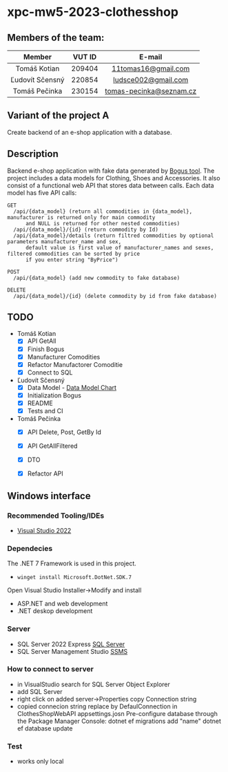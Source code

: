 # xpc-mw5-2023-clothesshop
## Members of the team:
| Member          | VUT ID    | E-mail                  |
|:---------------:|:---------:|:-----------------------:|
| Tomáš Kotian    |  209404   | 11tomas16@gmail.com     |
| Ľudovít Sčensný |  220854   | ludsce002@gmail.com     |
| Tomáš Pečinka   |  230154   | tomas-pecinka@seznam.cz |

## Variant of the project A
Create backend of an e-shop application with a database.
## Description
Backend e-shop application with fake data generated by [Bogus tool](https://github.com/bchavez/Bogus). The project includes a data models for Clothing, Shoes and Accessories. It also consist of a functional web API that stores data between calls. Each data model has five API calls:

    GET 
      /api/{data_model} (return all commodities in {data_model}, manufacturer is returned only for main commodity
          and NULL is returned for other nested commodities)
      /api/{data_model}/{id} (return commodity by Id)
      /api/{data_model}/details (return filtred commodities by optional parameters manufacturer_name and sex,
          default value is first value of manufacturer_names and sexes, filtered commodities can be sorted by price
          if you enter string "ByPrice")

    POST
      /api/{data_model} (add new commodity to fake database)
      
    DELETE
      /api/{data_model}/{id} (delete commodity by id from fake database)


## TODO
- Tomáš Kotian
  - [x] API GetAll
  - [x] Finish Bogus
  - [x] Manufacturer Comodities
  - [x] Refactor Manufactorer Comoditie
  - [x] Connect to SQL  
- Ľudovít Sčensný
  - [x] Data Model - [Data Model Chart](https://viewer.diagrams.net/index.html?tags=%7B%7D&highlight=0000ff&edit=_blank&layers=1&nav=1&title=E-shop%20oble%C4%8Denie#R7Vxbd9o4EP41PJLjC9dHcEigS3azpd2keelRsTBqjEVtkYT%2B%2Bh3ZksFIEGeDYLvrnJBYY%2Fk236e5aGRqrrd4uY7Rcn5DfRzWHMt%2FqbmXNcdp2O0m%2FOOStZB0u91MEsTEz2T2RjAhP7EQWkK6Ij5OCh0ZpSEjy6JwSqMIT1lBhuKYPhe7zWhYvOoSBVgRTKYoVKV3xGfzTNpx2hv5EJNgLq9st8TzLZDsLJ4kmSOfPm%2BJ3EHN9WJKWba1ePFwyLUn9ZIdd7Vnb35jMY5YmQOSx%2BHDz3Xn5VvQfSL1r4PBNPHrTnaWJxSuxAOPIobjGZrimufUenBKa%2BSFlM0BBLiA2%2BOCQcQIW4vHYmupq%2BSZLEIUQas%2FoxGbiD1wVH86J6E%2FRmu64veaMDR9lK3%2BnMbkJ%2FRHIeyyQQC7Yyao4LQKPSb8SHHOGCfQ51YqwN4R3aCXQscxSpi8GxqGaJmQb%2Bn98QMXKA5I1KeM0YXoNCNh6NGQxunDuX4Td%2FxGencxfcRbezrON7fFb1NFRID0hGOGX7ZEAqFrTBeYxaBJS%2Byt2w1Bl7UUtDpC8rzhn90VsvkW91zQVcZ7wfkgP%2F2GFrAhmKFnCe7%2F6X8JB7PJ1ajdG9197Pwxiuq2whJQAokCkP2OFlghAjwsO6ipfbpFIQkikIV4xk%2FA9UZgLPaEmNElP%2B0STeHi47TPZWMj%2BSh0wUUUjp2F6XibE9%2FHEecBZYihbzkpl5RELNVVsw%2B%2FoFLPumjWmnBLHrTtTRt%2BefeYeTSCp0IkBRgDo54xZ5UG%2BoPD7XU%2BCPglpK9hbwx61UDk0I8W3HZW2JvCvumcGXt3P%2FaXOJnGZMkIjSoGGGNAu3M6BmjvWGUAaBUxEN3GZFoNfnPQ21bjzKO%2FsRf7u%2BzyFfjGwHdLhnzGwG8q4K%2F40zvWhFEIwCvojUHfPGHEd9O7%2BsF8OhuOrUHXWT%2FcDSO33lagv4YcHCQ3KFpBYshWMY5HfsUBcxzonDDy0%2Fv9jkKCbfRF%2Fu9e7bBiHyd%2BWYSPMQdwpETQKhkLuo4hu6BSQtiFj%2FiJ4OfKIphEv3HugKCloJ%2FBvm0KMkllBAzOBpUNDjqmHENX4QGOVgseGMIjOFat3V9FJOHbXjoJDoCkWzOcbrcvK3qYo0e3bM5oih4Nu5wTiGhWJdhSnRD9sjQwBarrlAwGG4Ysv63O%2Fk9DlCQ7sZ%2BsCZ2rRrRvGJ6ldmS0RtRo7paIcskWR1xHw5E8uzw%2BSw4UCqoa0R4LcXi8vadIpEXfXH1QnSusKgWn5YCmWHRiDqhThjkHxjSgFfjmwNfUiU4MvpoeirTgj5iAc8wyg8lvoCzvAf7cjg9kAhUj3s8IXfnoxJRQ55FHgF2Ip5kraIVcAR5dLKhPGMGJDBhbQaYZa2tflTQapIqm2HRiqqhTizLDKEwyVbmF8dwizyzz3MLtaqYe27rcwjKWgaqTTnk1EsV7jUPlR%2FYOtHetP9OBb2792YG88hNhYZVYGkRftwLttOhXS9DOzQHdGjRTHPh%2BT56evnYe%2FpovBj9G9fqX6fCu3lXQxX6ApXMHlcwhu4xQONhIQdGryMe%2BUPOmz5hyAFPP%2Bh0zthZOHq0Y5e6cLWQIgF8Iu9%2Fa%2FsJPBVBkrUvpwdPGWjYieNz77UZ2lNOU7c1xaUseuNdvJ3QVT%2FEBOIXOwQsGuAzsXHMHQY9xiBh5woXbODqk8uWOXwnTCwsymgKutuW%2BAmzausUxAbXh%2BC1oH1yV8Trc9rHhTg%2FtxTFab3UQ5mtz5luahWXCsKjz1G5jhzvZKTdMyu%2FtHeRSJyM9kU2kL7KAnd7NJ%2FIXXLzspRdNVnqqVON%2F9KpLx97lR0ezzKFlNVVn0zblbDSzmGIiy0MMBzReSw5lU1ofACPMkqzG7VEkNz9gFInNyZzEUjx53GwPKVAMi8YlAJfIxi2KZKdPYNuqmTIt4Q4P%2FvdkOFrKHaO%2Bqr1lR7VXckkFDOWMboJt9xPQGP%2FcwGcMn%2FtqHtUsOzSFVT07jBkkdW5MerPJnG78U%2BXKzvrWZquMK2vamrzJnCvbu1RLurKUQJll6VOa%2B6gIo0fMp9W8MQzgVHYVkqsQRr%2FjfeKjL3V%2F3gRFPgqlN8PBfIgxNCuD9AaDdIwJOS2tzLmrvRESH%2FsZpdr9zy7kVZdu84L%2FfG7wBvypqGGSGhpfpaeGKYuTG85dX5V6ot50CjEu%2BITKaf0rnFbDsv%2Bpz5JMOz6D1Nn%2BHZ%2B1xaLMc12HMH45dfooSP%2FhMPVkdygMs8xssooCTsO015CnaJUdKm%2BH3kCsM7go7ZsqOjOUGhjwTsuL1LioJYMti%2FI8JwxPliidjHuO0bI4j3iMgLEtlSQHn6Ors7YcTaph20cYfVq9qcWWAQw%2Btb76HlUdBKx8mboYbmtWMLRsjepapjSnxkSF3N0rREfZXFExBt8WFUxceqh8nUIupgLuuC89rl%2FxHT16Y%2FYfMk0H%2BVreMjVVnmiz%2BaYhnqgp2ebrlqp1LUbXtTR3gh3t1yo1dMGOY8pNWQobguyNyupdyvJGoFuaCgeWtOhwN%2FaCvaPivh2fXPbGZw5OGu2LndFSPjpx26Z8rCa7TO2lbnloeX0VbKJbnnY5iKZjFtc1plA13ssLpW9JwF%2FR8JmKi05R3ZDd6hYydnWJSe4a3qByaG6%2ByjErZW%2B%2BEdMd%2FA0%3D)
  - [x] Initialization Bogus
  - [x] README 
  - [x] Tests and CI
- Tomáš Pečinka
  - [x] API Delete, Post, GetBy Id
  - [x] API GetAllFiltered
  - [x] DTO
  - [x] Refactor API


## Windows interface
### Recommended Tooling/IDEs
- [Visual Studio 2022](https://visualstudio.microsoft.com/cs/vs/)

### Dependecies
The .NET 7 Framework is used in this project.
-     winget install Microsoft.DotNet.SDK.7
Open Visual Studio Installer->Modify and install  
  - ASP.NET and web development
  - .NET deskop development
### Server
- SQL Server 2022 Express
 [SQL Server](https://www.microsoft.com/en-us/sql-server/sql-server-downloads)
- SQL Server Management Studio
 [SSMS](https://learn.microsoft.com/cs-CZ/sql/ssms/download-sql-server-management-studio-ssms?view=sql-server-ver16)
 ### How to connect to server
 - in VisualStudio search for SQL Server Object Explorer 
 - add SQL Server
 - right click on added server->Properties copy Connection string
 - copied connecion string replace by DefaulConnection in ClothesShopWebAPI appsettings.josn
Pre-configure database through the Package Manager Console:
    dotnet ef migrations add "name"
    dotnet ef database update
   
  ### Test
  - works only local
